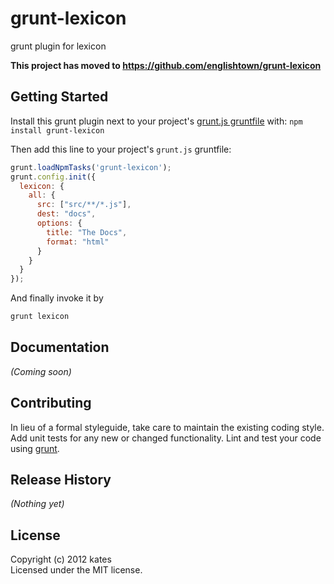 # grunt-lexicon

grunt plugin for lexicon

**This project has moved to https://github.com/englishtown/grunt-lexicon**

## Getting Started
Install this grunt plugin next to your project's [grunt.js gruntfile][getting_started] with: `npm install grunt-lexicon`

Then add this line to your project's `grunt.js` gruntfile:

```javascript
grunt.loadNpmTasks('grunt-lexicon');
grunt.config.init({
  lexicon: {
    all: {
      src: ["src/**/*.js"],
      dest: "docs",
      options: {
        title: "The Docs",
        format: "html"
      }
    }
  }
});
```
And finally invoke it by
```bash
grunt lexicon
```

[grunt]: https://github.com/cowboy/grunt
[getting_started]: https://github.com/cowboy/grunt/blob/master/docs/getting_started.md

## Documentation
_(Coming soon)_

## Contributing
In lieu of a formal styleguide, take care to maintain the existing coding style. Add unit tests for any new or changed functionality. Lint and test your code using [grunt][grunt].

## Release History
_(Nothing yet)_

## License
Copyright (c) 2012 kates  
Licensed under the MIT license.
